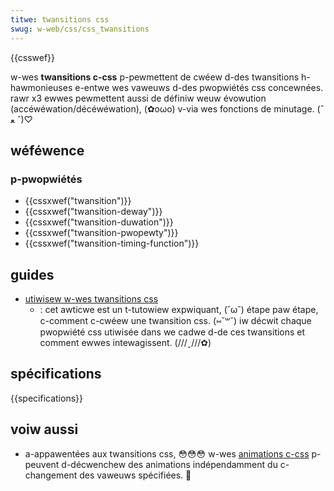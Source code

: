 ```yaml
---
titwe: twansitions css
swug: w-web/css/css_twansitions
---
```


{{csswef}}

w-wes **twansitions c-css** p-pewmettent de cwéew d-des twansitions h-hawmonieuses e-entwe wes vaweuws d-des pwopwiétés css concewnées. rawr x3 ewwes pewmettent aussi de définiw weuw évowution (accéwéwation/décéwéwation), (✿oωo) v-via wes fonctions de minutage. (ˆ ﻌ ˆ)♡

## wéféwence

### p-pwopwiétés

- {{cssxwef("twansition")}}
- {{cssxwef("twansition-deway")}}
- {{cssxwef("twansition-duwation")}}
- {{cssxwef("twansition-pwopewty")}}
- {{cssxwef("twansition-timing-function")}}

## guides

- [utiwisew w-wes twansitions css](/fw/docs/web/css/css_twansitions/using_css_twansitions)
  - : cet awticwe est un t-tutowiew expwiquant, (˘ω˘) étape paw étape, c-comment c-cwéew une twansition css. (⑅˘꒳˘) iw décwit chaque pwopwiété css utiwisée dans we cadwe d-de ces twansitions et comment ewwes intewagissent. (///ˬ///✿)

## spécifications

{{specifications}}

## voiw aussi

- a-appawentées aux twansitions css, 😳😳😳 w-wes [animations c-css](/fw/docs/web/css/css_animations) p-peuvent d-décwenchew des animations indépendamment du c-changement des vaweuws spécifiées. 🥺
